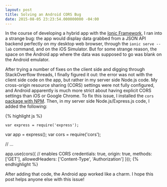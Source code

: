 ```yaml
---
layout: post
title: Solving an Android CORS Bug
date: 2015-08-05 23:23:54.000000000 -04:00
---
```

In the course of developing a hybrid app with the [Ionic Framework](http://ionicframework.com), I ran into a strange bug: the app would display data grabbed from a JSON API backend perfectly on my desktop web browser, through the `ionic serve --lab` command, and on the iOS Simulator. But for some strange reason, the space on the Android app where the data was supposed to go was blank on the Android emulator.

After trying a number of fixes on the client side and digging through StackOverflow threads, I finally figured it out: the error was not with the client side code on the app, but rather in my server side Node.js code. My cross-origin resource sharing (CORS) settings were not fully configured, and Android apparently is much more strict about having explicit CORS settings than iOS or Google Chrome. To fix this issue, I installed the `cors` [package with NPM](https://www.npmjs.com/package/cors). Then, in my server side Node.js/Express.js code, I added the following:

{% highlight js %}

    var express = require('express');
var app = express();
var cors = require('cors');

// ...

app.use(cors({  // enables CORS
  credentials: true, 
  origin: true,
  methods: ['GET'],
  allowedHeaders: ['Content-Type', 'Authorization'] 
}));
{% endhighlight %}

After adding that code, the Android app worked like a charm. I hope this post helps anyone else with this issue!